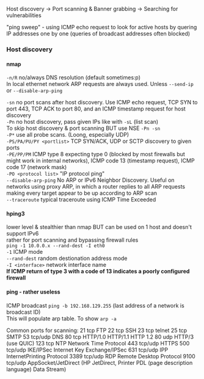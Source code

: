 Host discovery -> Port scanning & Banner grabbing -> Searching for vulnerabilities

"ping sweep" -  using ICMP echo request to look for active hosts by quering IP addresses one by one (queries of broadcast addresses often blocked)

### Host discovery
#### nmap
`-n/R` no/always DNS resolution (default sometimes:p)  
In local ethernet network ARP requests are always used. Unless `--send-ip` or `--disable-arp-ping`

`-sn` no port scans after host discovery. Use ICMP echo request, TCP SYN to port 443, TCP ACK to port 80, and an ICMP timestamp request for host discovery  
`-Pn` no host discovery, pass given IPs like with `-sL` (list scan)  
To skip host discovery & port scanning BUT use NSE `-Pn -sn`  
`-P*` use all probe scans. (Loong, especially UDP)  
  `-PS/PA/PU/PY <portlist>` TCP SYN/ACK, UDP or SCTP discovery to given ports  
  `-PE/PP/PM` ICMP type 8 expecting type 0 (blocked by most firewalls but might work in internal networks), ICMP code 13 (timestamp request), ICMP code 17 (network mask)  
  `-PO <protocol list>` "IP protocol ping"  
`--disable-arp-ping` No ARP or IPv6 Neighbor Discovery. Useful on networks using proxy ARP, in which a router replies to all ARP requests making every target appear to be up according to ARP scan  
`--traceroute` typical traceroute using ICMP Time Exceeded  
#### hping3
lower level & stealthier than nmap BUT can be used on 1 host and doesn't support IPv6  
rather for port scanning and bypassing firewall rules  
  `ping -1 10.0.0.x --rand-dest -I eth0`  
        `-1` ICMP mode  
        `--rand-dest` random destionation address mode  
        `-I <interface>` network interface name  
**If ICMP return of type 3 with a code of 13 indicates a poorly configured firewall**  
#### ping - rather useless
ICMP broadcast `ping -b 192.168.129.255` (last address of a network is broadcast ID)  
This will populate arp table. To show `arp -a`  



Common ports for scanning:
21 tcp FTP
22 tcp SSH
23 tcp telnet
25 tcp SMTP
53 tcp/udp DNS
80 tcp HTTP/1.0 HTTP/1.1 HTTP 1.2
80 udp HTTP/3 (use QUIC)
123 tcp NTP Network Time Protocol
443 tcp/udp HTTPS
500 tcp/udp IKE/IPSec Internet Key Exchange/IPSec
631 tcp/udp IPP InternetPrinting Protocol
3389 tcp/udp RDP Remote Desktop Protocol
9100 tcp/udp AppSocket/JetDirect (HP JetDirect, Printer PDL (page description language) Data Stream)
